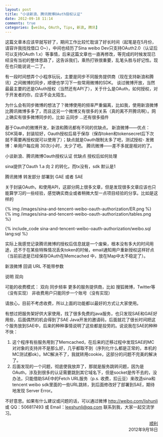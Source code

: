 ```yaml
---
layout: post
title: "小谈新浪、腾讯微博OAuth授权认证"
date: 2012-09-18 11:14
comments: true
categories: [weibo, OAuth, Tips, 新浪, 腾讯]
---
```


这篇文章本应该早就写好了，期间工作比较忙耽误了好长时间（起笔是在5月份，请容许我找找借口 O~），中间也经历了Sina weibo Dev只支持OAuth2.0（认证后可以支持OAuth 1.x）等事情，后来这篇文章也一直再修改，等完成的时候发现已经没有当初的整体思路了，这告诉我们，乘热打铁很重要，乱笔头胜与好记性。现在也只能说说一二了。

有一段时间想弄个小程序玩玩，主要是同步不同服务提供商（现在支持新浪和腾讯）之间微博的同步，顺便也学习下一些常用微博的SDK。
谈过微博开放，当然最最主要的还是OAuth授权（当然还有API了），关于什么是OAuth，如何授权，对于开发者的你，应该不会太陌生。
<!-- more -->

为什么会有同步微博的想法了？微博使用的频率严重偏离，比如我，使用新浪微博比腾讯微博多多了，而且这另一个微博又有很多的关系（真的离不开腾讯啊）。网上确实有很多微博同步的，比如 云同步 ...还有很多插件

基于Oauth的微博开发，新浪和腾讯都有不同的优缺点。 新浪微博——优点：SDK简单，封装较好，Oauth授权后易于保存（保存token和tokensecret后下次就不需要再授权就可以使用了）；缺点就是Oauth限制太多了吧，测试授权- 发微博：单用户每应用 30次/小时，太少了吧。 腾讯微博——差不多就是相对的了。


小谈新浪、腾讯微博Oauth授权认证
优缺点
授权后如何处理

sina提供了Oauth 1.a 向 2 的转化，而tx没有，sdk 默认是1

腾讯微博 转发部分
部署到 GAE 或者 SAE

关于封装OAuth，和使用API，这部分网上很多文章，但是发现很多文章应该也只能算学习的一些经验，感觉确实商业或者稍微大型一点项目经验的分享。比如是这样的

{% img /images/sina-and-tencent-weibo-oauth-authorization/ER.png %}	
{% img /images/sina-and-tencent-weibo-oauth-authorization/tables.png %}	

{% include_code sina-and-tencent-weibo-oauth-authorization/weibo.sql lang:sql %}


实际上我感觉记录腾讯微博的授权后信息就是一个废柴，根本没有多大的时间用途，还不于在某些特殊情况丢失token的时候，email通知用户重新授权这样好点（当前前途是已经保存OAuth在Memcached 中，放在Map中太不稳定了）。

新浪微博 回调 URL 不能带参数

说明
双向


可能的收费模式：
双向
同步频率 
更多的服务提供商，比如 搜狐微博，Twitter等（没有实现）
非收费用户只能同步一个账号（没有实现）


请放心，目前不考虑收费，所以上面的功能都以最好的方式让大家使用。


有想过把服务架好供大家使用，找了很多免费的java服务，也只发现SAE和GAE好用些，后面偶然的机会得到了SAE Java开发的邀请码，后面就花了很长时间把这个服务放到SAE中，后来的种种事情说明了这些都是投劳的。说说我在SAE的种种不快：
1. 这个程序有些服务用到了Memcached，在后来的迁移过程中发现SAE的MC对对象的支持并不是那么好，几乎都取不到（序列化什么都是正常的，本机的MC测试都ok）。MC解决不了，我就转用cookie，这部分的问题不完美的解决了。
2. 后面发现的一个问题，彻底使我放弃了，那就是服务跳转问题，因为是OAuth，涉及到很多的认证需要跳到其它域名下，但是socket是传不去的，没办法，只能借助SAE中的Fetch URL服务（p.s. 收费，扣云豆）来改造sina和tencent weibo sdk里面的一些URL跳转，到后面修改好了部署到SAE，期待地发现 Server Error。



不好意思。如果有什么建议或问题的话，可以通过微博 <http://weibo.com/lishunli> 或 QQ：506817493 或 Email：<leeshunli@qq.com> 联系到我，大家一起交流学习。

<p align="right">
<a href = "http://blogjava.net/lishunli" target="_blank">顺利</a><br>		
2012年9月18日<br>
</p>